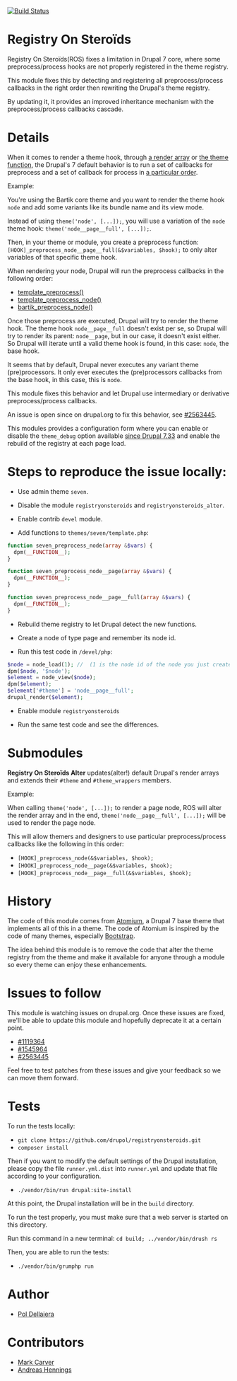[![Build Status](https://travis-ci.org/drupol/registryonsteroids.svg?branch=7.x-1.x)](https://travis-ci.org/drupol/registryonsteroids)

# Registry On Steroïds

Registry On Steroïds(ROS) fixes a limitation in Drupal 7 core, where some preprocess/process hooks are not properly registered in the theme registry.

This module fixes this by detecting and registering all preprocess/process callbacks in the right order then rewriting the Drupal's theme registry.

By updating it, it provides an improved inheritance mechanism with the preprocess/process callbacks cascade.

# Details

When it comes to render a theme hook, through [a render array](https://www.drupal.org/docs/7/api/render-arrays/render-arrays-overview) or [the theme function](https://api.drupal.org/api/drupal/includes!theme.inc/function/theme/7.x), the Drupal's 7 default behavior is to run a set of callbacks for preprocess and a set of callback for process in [a particular order](https://api.drupal.org/api/drupal/includes!theme.inc/function/theme/7.x).

Example:

You're using the Bartik core theme and you want to render the theme hook `node` and add some variants like its bundle name and its view mode.

Instead of using `theme('node', [...]);`, you will use a variation of the `node` theme hook: `theme('node__page__full', [...]);`.

Then, in your theme or module, you create a preprocess function: `[HOOK]_preprocess_node__page__full(&$variables, $hook);` to only alter variables of that specific theme hook.

When rendering your node, Drupal will run the preprocess callbacks in the following order:

* [template_preprocess()](https://api.drupal.org/api/drupal/includes%21theme.inc/function/template_preprocess/7.x)
* [template_preprocess_node()](https://api.drupal.org/api/drupal/modules%21node%21node.module/function/template_preprocess_node/7.x)
* [bartik_preprocess_node()](https://api.drupal.org/api/drupal/themes%21bartik%21template.php/function/bartik_preprocess_node/7.x)

Once those preprocess are executed, Drupal will try to render the theme hook.
The theme hook `node__page__full` doesn't exist per se, so Drupal will try to render its parent: `node__page`, but in our case, it doesn't exist either.
So Drupal will iterate until a valid theme hook is found, in this case: `node`, the base hook.

It seems that by default, Drupal never executes any variant theme (pre)processors.
It only ever executes the (pre)processors callbacks from the base hook, in this case, this is `node`.

This module fixes this behavior and let Drupal use intermediary or derivative preprocess/process callbacks.

An issue is open since on drupal.org to fix this behavior, see [#2563445](https://www.drupal.org/node/2563445).

This modules provides a configuration form where you can enable or disable the `theme_debug` option available [since Drupal 7.33](https://www.drupal.org/node/223440#theme-debug) and enable the rebuild of the registry at each page load.
            
# Steps to reproduce the issue locally:

* Use admin theme `seven`.
* Disable the module `registryonsteroids` and `registryonsteroids_alter`.
* Enable contrib `devel` module.

* Add functions to `themes/seven/template.php`:

```php
function seven_preprocess_node(array &$vars) {
  dpm(__FUNCTION__);
}

function seven_preprocess_node__page(array &$vars) {
  dpm(__FUNCTION__);
}

function seven_preprocess_node__page__full(array &$vars) {
  dpm(__FUNCTION__);
}
```

* Rebuild theme registry to let Drupal detect the new functions.

* Create a node of type page and remember its node id.

* Run this test code in `/devel/php`:
```php
$node = node_load(1); //  (1 is the node id of the node you just created)
dpm($node, '$node');
$element = node_view($node);
dpm($element);
$element['#theme'] = 'node__page__full';
drupal_render($element);
```

* Enable module `registryonsteroids`
             
* Run the same test code and see the differences.
             
# Submodules

**Registry On Steroïds Alter** updates(alter!) default Drupal's render arrays and extends their `#theme` and `#theme_wrappers` members.

Example:

When calling `theme('node', [...]);` to render a page node, ROS will alter the render array and in the end,
`theme('node__page__full', [...]);` will be used to render the page node.

This will allow themers and designers to use particular preprocess/process callbacks like the following in this order:

* `[HOOK]_preprocess_node(&$variables, $hook);`
* `[HOOK]_preprocess_node__page(&$variables, $hook);`
* `[HOOK]_preprocess_node__page__full(&$variables, $hook);`

# History

The code of this module comes from [Atomium](https://www.drupal.org/project/atomium), a Drupal 7 base theme that implements all of this in a theme.
The code of Atomium is inspired by the code of many themes, especially [Bootstrap](https://www.drupal.org/project/bootstrap).

The idea behind this module is to remove the code that alter the theme registry from the theme and make it available for anyone through a module so every theme can enjoy these enhancements.

# Issues to follow

This module is watching issues on drupal.org. Once these issues are fixed, we'll be able to update this module and hopefully deprecate it at a certain point.

* [#1119364](https://www.drupal.org/node/1119364)
* [#1545964](https://www.drupal.org/node/1545964)
* [#2563445](https://www.drupal.org/node/2563445)

Feel free to test patches from these issues and give your feedback so we can move them forward.

# Tests

To run the tests locally:

* `git clone https://github.com/drupol/registryonsteroids.git`
* `composer install`

Then if you want to modify the default settings of the Drupal installation, please copy the file `runner.yml.dist` into `runner.yml` and update that file according to your configuration.

* `./vendor/bin/run drupal:site-install`

At this point, the Drupal installation will be in the `build` directory.

To run the test properly, you must make sure that a web server is started on this directory.

Run this command in a new terminal: `cd build; ../vendor/bin/drush rs`

Then, you are able to run the tests:

* `./vendor/bin/grumphp run`

# Author

* [Pol Dellaiera](http://drupal.org/u/pol)

# Contributors

* [Mark Carver](https://www.drupal.org/u/markcarver)
* [Andreas Hennings](https://www.drupal.org/u/donquixote)
